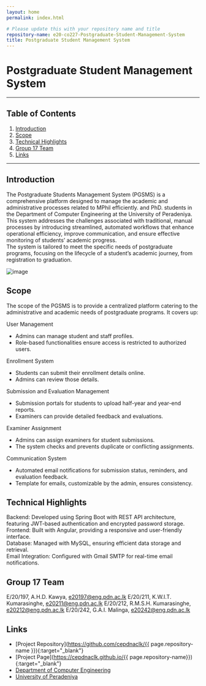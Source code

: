 ```yaml
---
layout: home
permalink: index.html

# Please update this with your repository name and title
repository-name: e20-co227-Postgraduate-Student-Management-System
title: Postgraduate Student Management System
---
```


[comment]: # "This is the standard layout for the project, but you can clean this and use your own template"

# Postgraduate Student Management System

---

<!-- 
This is a sample image, to show how to add images to your page. To learn more options, please refer [this](https://projects.ce.pdn.ac.lk/docs/faq/how-to-add-an-image/)

![Sample Image](./images/sample.png)
 -->

## Table of Contents
1. [Introduction](#introduction)
2. [Scope](#scope)
3. [Technical Highlights](#technical-highlights)
4. [Group 17 Team](#team)
5. [Links](#links)

---

## Introduction

The Postgraduate Students Management System (PGSMS) is a comprehensive platform designed to manage the academic and administrative processes related to MPhil efficiently. and PhD. students in the Department of Computer Engineering at the University of Peradeniya. This system addresses the challenges associated with traditional, manual processes by introducing streamlined, automated workflows that enhance operational efficiency, improve communication, and ensure effective monitoring of students’ academic progress. <br>
The system is tailored to meet the specific needs of postgraduate programs, focusing on the lifecycle of a student’s academic journey, from registration to graduation. 

![image](https://github.com/user-attachments/assets/665b9b81-106f-4871-8c9f-ccd065c82f12)



## Scope

The scope of the PGSMS is to provide a centralized platform catering to the administrative and academic needs of postgraduate programs. It covers up:

User Management 

   - Admins can manage student and staff profiles. 
   - Role-based functionalities ensure access is restricted to authorized users.

Enrollment System 

   - Students can submit their enrollment details online.
   - Admins can review those details. 

Submission and Evaluation Management 

   - Submission portals for students to upload half-year and year-end reports.
   - Examiners can provide detailed feedback and evaluations. 

Examiner Assignment

   - Admins can assign examiners for student submissions.
   - The system checks and prevents duplicate or conflicting assignments. 

Communication System 

   - Automated email notifications for submission status, reminders, and evaluation feedback.
   - Template for emails, customizable by the admin, ensures consistency.
  

## Technical Highlights

Backend: Developed using Spring Boot with REST API architecture, featuring JWT-based authentication and encrypted password storage.<br>
Frontend: Built with Angular, providing a responsive and user-friendly interface.<br>
Database: Managed with MySQL, ensuring efficient data storage and retrieval.<br>
Email Integration: Configured with Gmail SMTP for real-time email notifications.<br>



## Group 17 Team
E/20/197, A.H.D. Kawya, e20197@eng.pdn.ac.lk
E/20/211, K.W.I.T. Kumarasinghe, e20211@eng.pdn.ac.lk
E/20/212, R.M.S.H. Kumarasinghe, e20212@eng.pdn.ac.lk
E/20/242, G.A.I. Malinga, e20242@eng.pdn.ac.lk

## Links

- [Project Repository](https://github.com/cepdnaclk/{{ page.repository-name }}){:target="_blank"}
- [Project Page](https://cepdnaclk.github.io/{{ page.repository-name}}){:target="_blank"}
- [Department of Computer Engineering](http://www.ce.pdn.ac.lk/)
- [University of Peradeniya](https://eng.pdn.ac.lk/)


[//]: # (Please refer this to learn more about Markdown syntax)
[//]: # (https://github.com/adam-p/markdown-here/wiki/Markdown-Cheatsheet)
